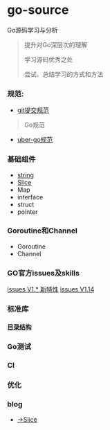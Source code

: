 # go-source
Go源码学习与分析
>提升对Go深层次的理解
>
>学习源码优秀之处
>
>尝试、总结学习的方式和方法

### 规范:
* [git提交规范](https://github.com/crab21/go-source/blob/master/git%E6%8F%90%E4%BA%A4%E8%A7%84%E8%8C%83.md)

>Go规范

* [uber-go规范](https://github.com/uber-go/guide/blob/master/style.md)


### 基础组件
* [string](https://github.com/crab21/go-source/blob/master/gosource/sourcego/sourcestring/README.md)
* [Slice](https://github.com/crab21/go-source/blob/master/gosource/sourcego/sourceslice/README.md)
* Map
* interface
* struct
* pointer

### Goroutine和Channel

* Goroutine
* Channel
### GO官方issues及skills

[issues V1.* 新特性](https://github.com/crab21/go-source/go_issues/issues-v1.x.md)
[issues V1.14](https://github.com/crab21/go-source/go_issues/issues-little-v1.14.md)


### 标准库
#### [目录结构](https://github.com/crab21/go-source/blob/master/standard_library.md)
### Go测试

### CI

### 优化

### blog
* [→Slice](https://blog.golang.org/slices-intro)
